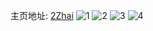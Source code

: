 主页地址: [2Zhai](https://weibo.com/u/5594575287) 
![1](https://wx4.sinaimg.cn/mw2000/0066CgBhly1ha59l0zkahj32c0340kjl.jpg) 
![2](https://wx4.sinaimg.cn/mw2000/0066CgBhly1ha59l24u43j31sc2dskjl.jpg) 
![3](https://wx4.sinaimg.cn/mw2000/0066CgBhly1ha59lgqgtpj32c0340hdv.jpg) 
![4](https://wx4.sinaimg.cn/mw2000/0066CgBhly1ha59ln6qkyj31sc2dsnpd.jpg) 
